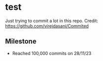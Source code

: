 # test
Just trying to commit a lot in this repo.
Credit: https://github.com/virejdasani/Commited

## Milestone
- Reached 100,000 commits on 28/11/23
